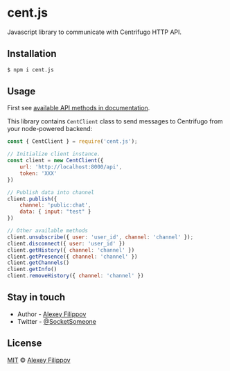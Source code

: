 # cent.js

Javascript library to communicate with Centrifugo HTTP API.

## Installation

```bash
$ npm i cent.js
```

## Usage

First see [available API methods in documentation](https://centrifugal.dev/docs/server/server_api).

This library contains `CentClient` class to send messages to Centrifugo from your node-powered backend:

```javascript
const { CentClient } = require('cent.js');

// Initialize client instance.
const client = new CentClient({
    url: 'http://localhost:8000/api',
    token: 'XXX'
})

// Publish data into channel
client.publish({
    channel: 'public:chat',
    data: { input: "test" }
})

// Other available methods
client.unsubscribe({ user: 'user_id', channel: 'channel' });
client.disconnect({ user: 'user_id' })
client.getHistory({ channel: 'channel' })
client.getPresence({ channel: 'channel' })
client.getChannels()
client.getInfo()
client.removeHistory({ channel: 'channel' })
```

## Stay in touch

* Author - [Alexey Filippov](https://t.me/socketsomeone)
* Twitter - [@SocketSomeone](https://twitter.com/SocketSomeone)

## License

[MIT](https://github.com/SocketSomeone/necord/blob/master/LICENSE) © [Alexey Filippov](https://github.com/SocketSomeone)
